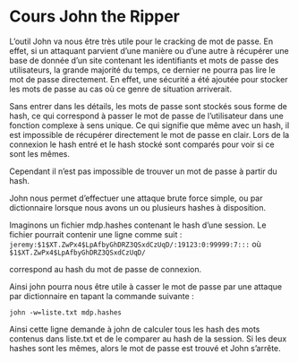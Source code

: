 # Cours John the Ripper

L’outil John va nous être très utile pour le cracking de mot de passe. En effet, si un attaquant parvient d’une manière ou d’une autre à récupérer une base de donnée d’un site contenant les identifiants et mots de passe des utilisateurs, la grande majorité du temps, ce dernier ne pourra pas lire le mot de passe directement. En effet, une sécurité a été ajoutée pour stocker les mots de passe au cas où ce genre de situation arriverait.

Sans entrer dans les détails, les mots de passe sont stockés sous forme de hash, ce qui correspond à passer le mot de passe de l’utilisateur dans une fonction complexe à sens unique. Ce qui signifie que même avec un hash, il est impossible de récupérer directement le mot de passe en clair. Lors de la connexion le hash entré et le hash stocké sont comparés pour voir si ce sont les mêmes.

Cependant il n’est pas impossible de trouver un mot de passe à partir du hash.

John nous permet d’effectuer une attaque brute force simple, ou par dictionnaire lorsque nous avons un ou plusieurs hashes à disposition.

Imaginons un fichier mdp.hashes contenant le hash d’une session. Le fichier pourrait contenir une ligne comme suit : 
```jeremy:$1$XT.ZwPx4$LpAfbyGhDRZ3QSxdCzUqD/:19123:0:99999:7:::```
où
```$1$XT.ZwPx4$LpAfbyGhDRZ3QSxdCzUqD/```

correspond au hash du mot de passe de connexion.

Ainsi john pourra nous être utile à casser le mot de passe par une attaque par dictionnaire en tapant la commande suivante :

```john -w=liste.txt mdp.hashes```

Ainsi cette ligne demande à john de calculer tous les hash des mots contenus dans liste.txt et de le comparer au hash de la session. Si les deux hashes sont les mêmes, alors le mot de passe est trouvé et John s’arrête.